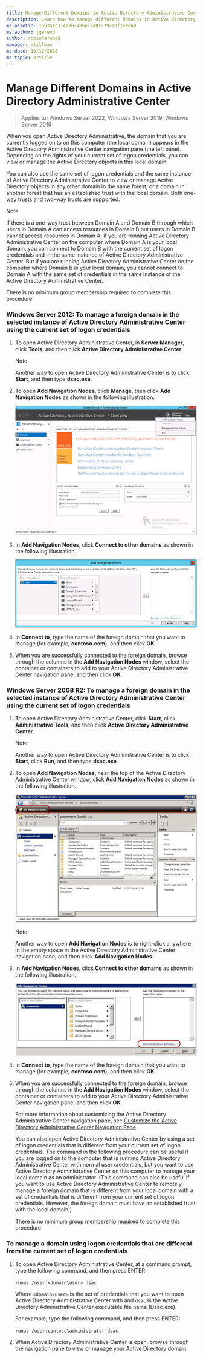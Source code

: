 ```yaml
---
title: Manage Different Domains in Active Directory Administrative Center
description: Learn how to manage different domains in Active Directory Administrative Center.
ms.assetid: 166351c3-4076-48be-aa8f-797adf1e9d68
ms.author: jgerend
author: robinharwood
manager: mtillman
ms.date: 10/12/2016
ms.topic: article
---
```

# Manage Different Domains in Active Directory Administrative Center

>Applies to: Windows Server 2022, Windows Server 2019, Windows Server 2016

  When you open Active Directory Administrative, the domain that you are currently logged on to on this computer \(the local domain\) appears in the Active Directory Administrative Center navigation pane \(the left pane\). Depending on the rights of your current set of logon credentials, you can view or manage the Active Directory objects in this local domain.

 You can also use the same set of logon credentials and the same instance of Active Directory Administrative Center to view or manage Active Directory objects in any other domain in the same forest, or a domain in another forest that has an established trust with the local domain. Both one\-way trusts and two\-way trusts are supported.

> [!NOTE]
>  If there is a one\-way trust between Domain A and Domain B through which users in Domain A can access resources in Domain B but users in Domain B cannot access resources in Domain A, if you are running Active Directory Administrative Center on the computer where Domain A is your local domain, you can connect to Domain B with the current set of logon credentials and in the same instance of Active Directory Administrative Center. But if you are running Active Directory Administrative Center on the computer where Domain B is your local domain, you cannot connect to Domain A with the same set of credentials in the same instance of the Active Directory Administrative Center.

 There is no minimum group membership required to complete this procedure.

### Windows Server 2012: To manage a foreign domain in the selected instance of Active Directory Administrative Center using the current set of logon credentials

1.  To open Active Directory Administrative Center, in **Server Manager**, click **Tools**, and then click **Active Directory Administrative Center**.

    > [!NOTE]
    >  Another way to open Active Directory Administrative Center is to click **Start**, and then type **dsac.exe**.

2.  To open **Add Navigation Nodes**, click **Manage**, then click **Add Navigation Nodes** as shown in the following illustration.

     ![Screenshot of the Active Directory Administrative Center showing the Manage drop-down list with the Add Navigation Nodes option available for selection.](media/ADDS_ADACAddNavNode.gif)

3.  In **Add Navigation Nodes**, click **Connect to other domains** as shown in the following illustration.

     ![Screenshot showing the Add Navigation Nodes dialog box showing the Connect to other domains option available for selection.](media/ADDS_ADACConnectToDomain.gif)

4.  In **Connect to**, type the name of the foreign domain that you want to manage \(for example, **contoso.com**\), and then click **OK**.

5.  When you are successfully connected to the foreign domain, browse through the columns in the **Add Navigation Nodes** window, select the container or containers to add to your Active Directory Administrative Center navigation pane, and then click **OK**.

### Windows Server 2008 R2: To manage a foreign domain in the selected instance of Active Directory Administrative Center using the current set of logon credentials

1. To open Active Directory Administrative Center, click **Start**, click **Administrative Tools**, and then click **Active Directory Administrative Center**.

   > [!NOTE]
   >  Another way to open Active Directory Administrative Center is to click **Start**, click **Run**, and then type **dsac.exe**.

2. To open **Add Navigation Nodes**, near the top of the Active Directory Administrative Center window, click **Add Navigation Nodes** as shown in the following illustration.

    ![Screenshot of the Active Directory Administrative Center with the Add Navigation Nodes option available for selection called out.](media/click_add_nav_nodes.gif)

   > [!NOTE]
   >  Another way to open **Add Navigation Nodes** is to right\-click anywhere in the empty space in the Active Directory Administrative Center navigation pane, and then click **Add Navigation Nodes**.

3. In **Add Navigation Nodes**, click **Connect to other domains** as shown in the following illustration.

    ![Screenshot showing **Add Navigation Nodes** **Connect to other domains** UI](media/add_nav_nodes.gif)

4. In **Connect to**, type the name of the foreign domain that you want to manage \(for example, **contoso.com**\), and then click **OK**.

5. When you are successfully connected to the foreign domain, browse through the columns in the **Add Navigation Nodes** window, select the container or containers to add to your Active Directory Administrative Center navigation pane, and then click **OK**.

   For more information about customizing the Active Directory Administrative Center navigation pane, see [Customize the Active Directory Administrative Center Navigation Pane](customize-the-active-directory-administrative-center-navigation-pane.md).

   You can also open Active Directory Administrative Center by using a set of logon credentials that is different from your current set of logon credentials. The command in the following procedure can be useful if you are logged on to the computer that is running Active Directory Administrative Center with normal user credentials, but you want to use Active Directory Administrative Center on this computer to manage your local domain as an administrator. \(This command can also be useful if you want to use Active Directory Administrative Center to remotely manage a foreign domain that is different from your local domain with a set of credentials that is different from your current set of logon credentials. However, the foreign domain must have an established trust with the local domain.\)

   There is no minimum group membership required to complete this procedure.

### To manage a domain using logon credentials that are different from the current set of logon credentials

1.  To open Active Directory Administrative Center, at a command prompt, type the following command, and then press ENTER:

     `runas /user:<domain\user> dsac`

     Where `<domain\user>` is the set of credentials that you want to open Active Directory Administrative Center with and `dsac` is the Active Directory Administrative Center executable file name \(Dsac.exe\).

     For example, type the following command, and then press ENTER:

     `runas /user:contoso\administrator dsac`

2.  When Active Directory Administrative Center is open, browse through the navigation pane to view or manage your Active Directory domain.



